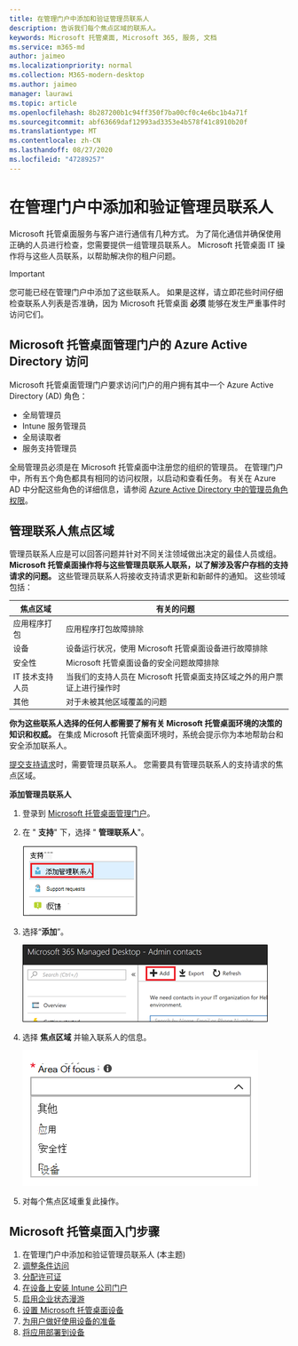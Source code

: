 ```yaml
---
title: 在管理门户中添加和验证管理员联系人
description: 告诉我们每个焦点区域的联系人。
keywords: Microsoft 托管桌面, Microsoft 365, 服务, 文档
ms.service: m365-md
author: jaimeo
ms.localizationpriority: normal
ms.collection: M365-modern-desktop
ms.author: jaimeo
manager: laurawi
ms.topic: article
ms.openlocfilehash: 8b287200b1c94ff350f7ba00cf0c4e6bc1b4a71f
ms.sourcegitcommit: abf63669daf12993ad3353e4b578f41c8910b20f
ms.translationtype: MT
ms.contentlocale: zh-CN
ms.lasthandoff: 08/27/2020
ms.locfileid: "47289257"
---
```

# <a name="add-and-verify-admin-contacts-in-the-admin-portal"></a>在管理门户中添加和验证管理员联系人

Microsoft 托管桌面服务与客户进行通信有几种方式。 为了简化通信并确保使用正确的人员进行检查，您需要提供一组管理员联系人。 Microsoft 托管桌面 IT 操作将与这些人员联系，以帮助解决你的租户问题。

> [!IMPORTANT]
> 您可能已经在管理门户中添加了这些联系人。 如果是这样，请立即花些时间仔细检查联系人列表是否准确，因为 Microsoft 托管桌面 **必须** 能够在发生严重事件时访问它们。

## <a name="azure-active-directory-access-for-microsoft-managed-desktop-admin-portal"></a>Microsoft 托管桌面管理门户的 Azure Active Directory 访问

Microsoft 托管桌面管理门户要求访问门户的用户拥有其中一个 Azure Active Directory (AD) 角色：
- 全局管理员
- Intune 服务管理员
- 全局读取者
- 服务支持管理员

全局管理员必须是在 Microsoft 托管桌面中注册您的组织的管理员。 在管理门户中，所有五个角色都具有相同的访问权限，以启动和查看任务。 有关在 Azure AD 中分配这些角色的详细信息，请参阅 [Azure Active Directory 中的管理员角色权限](https://docs.microsoft.com/azure/active-directory/users-groups-roles/directory-assign-admin-roles)。 

## <a name="admin-contact-areas-of-focus"></a>管理联系人焦点区域

管理员联系人应是可以回答问题并针对不同关注领域做出决定的最佳人员或组。 **Microsoft 托管桌面操作将与这些管理员联系人联系，以了解涉及客户存档的支持请求的问题。** 这些管理员联系人将接收支持请求更新和新邮件的通知。 这些领域包括：

焦点区域 | 有关的问题
--- | ---
应用程序打包 | 应用程序打包故障排除
设备 | 设备运行状况，使用 Microsoft 托管桌面设备进行故障排除
安全性 | Microsoft 托管桌面设备的安全问题故障排除
IT 技术支持人员 | 当我们的支持人员在 Microsoft 托管桌面支持区域之外的用户票证上进行操作时 
其他 | 对于未被其他区域覆盖的问题

**你为这些联系人选择的任何人都需要了解有关 Microsoft 托管桌面环境的决策的知识和权威。** 在集成 Microsoft 托管桌面环境时，系统会提示你为本地帮助台和安全添加联系人。 

[提交支持请求](../service-description/support.md)时，需要管理员联系人。 您需要具有管理员联系人的支持请求的焦点区域。 

**添加管理员联系人**

1.  登录到 [Microsoft 托管桌面管理门户](https://aka.ms/mwaasportal)。 

2.  在 " **支持**" 下，选择 " **管理联系人**"。 

    ![支持菜单，在所选顶部附近为管理员联系人](../../media/admincontacts.png)

3. 选择“**添加**”。

    !["管理门户"、"添加" 按钮（位于 "导出" 和 "刷新" 的左侧）](../../media/adminadd.png)

4.  选择 **焦点区域** 并输入联系人的信息。 

    ![焦点区域的列表，如其他、应用程序和安全性](../../media/areaoffocus.png)

5. 对每个焦点区域重复此操作。 

## <a name="steps-to-get-started-with-microsoft-managed-desktop"></a>Microsoft 托管桌面入门步骤

1. 在管理门户中添加和验证管理员联系人 (本主题) 
2. [调整条件访问](conditional-access.md)
3. [分配许可证](assign-licenses.md)
4. [在设备上安装 Intune 公司门户](company-portal.md)
5. [启用企业状态漫游](enterprise-state-roaming.md)
6. [设置 Microsoft 托管桌面设备](set-up-devices.md)
7. [为用户做好使用设备的准备](get-started-devices.md)
8. [将应用部署到设备](deploy-apps.md)

